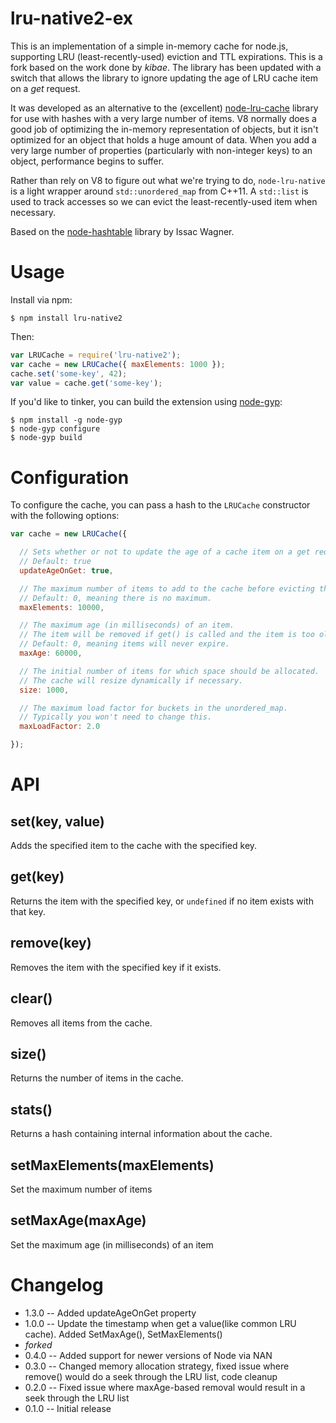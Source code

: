 lru-native2-ex
===========

This is an implementation of a simple in-memory cache for node.js, supporting LRU (least-recently-used) eviction and TTL expirations. This is a fork based on the work done by _kibae_. The library has been updated with a switch that allows the library to ignore updating the age of LRU cache item on a _get_ request. 

It was developed as an alternative to the (excellent) [node-lru-cache](https://github.com/isaacs/node-lru-cache)
library for use with hashes with a very large number of items. V8 normally does a good job of optimizing the
in-memory representation of objects, but it isn't optimized for an object that holds a huge amount of data.
When you add a very large number of properties (particularly with non-integer keys) to an object, performance
begins to suffer.

Rather than rely on V8 to figure out what we're trying to do, `node-lru-native` is a light wrapper around
`std::unordered_map` from C++11. A `std::list` is used to track accesses so we can evict the least-recently-used
item when necessary.

Based on the [node-hashtable](https://github.com/isaacbwagner/node-hashtable) library by Issac Wagner.

# Usage

Install via npm:

```
$ npm install lru-native2
```

Then:

```js
var LRUCache = require('lru-native2');
var cache = new LRUCache({ maxElements: 1000 });
cache.set('some-key', 42);
var value = cache.get('some-key');
```

If you'd like to tinker, you can build the extension using [node-gyp](https://github.com/TooTallNate/node-gyp):

```
$ npm install -g node-gyp
$ node-gyp configure
$ node-gyp build
```

# Configuration

To configure the cache, you can pass a hash to the `LRUCache` constructor with the following options:

```js
var cache = new LRUCache({

  // Sets whether or not to update the age of a cache item on a get request. When false, the item will only stay in the cache for a maximum of maxAge from the last set. If true, the item will stay in the cache for a maximum maxAge since the last set OR get.
  // Default: true
  updateAgeOnGet: true,

  // The maximum number of items to add to the cache before evicting the least-recently-used item.
  // Default: 0, meaning there is no maximum.
  maxElements: 10000,

  // The maximum age (in milliseconds) of an item.
  // The item will be removed if get() is called and the item is too old.
  // Default: 0, meaning items will never expire.
  maxAge: 60000,

  // The initial number of items for which space should be allocated.
  // The cache will resize dynamically if necessary.
  size: 1000,

  // The maximum load factor for buckets in the unordered_map.
  // Typically you won't need to change this.
  maxLoadFactor: 2.0

});
```

# API

## set(key, value)

Adds the specified item to the cache with the specified key.

## get(key)

Returns the item with the specified key, or `undefined` if no item exists with that key.

## remove(key)

Removes the item with the specified key if it exists.

## clear()

Removes all items from the cache.

## size()

Returns the number of items in the cache.

## stats()

Returns a hash containing internal information about the cache.

## setMaxElements(maxElements)

Set the maximum number of items

## setMaxAge(maxAge)

Set the maximum age (in milliseconds) of an item


# Changelog

- 1.3.0 -- Added updateAgeOnGet property
- 1.0.0 -- Update the timestamp when get a value(like common LRU cache). Added SetMaxAge(), SetMaxElements()
- *forked*
- 0.4.0 -- Added support for newer versions of Node via NAN
- 0.3.0 -- Changed memory allocation strategy, fixed issue where remove() would do a seek through the LRU list, code cleanup
- 0.2.0 -- Fixed issue where maxAge-based removal would result in a seek through the LRU list
- 0.1.0 -- Initial release
